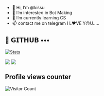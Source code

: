 - 👋 Hi, I’m @kissu
- 👀 I’m interested in Bot Making 
- 🌱 I’m currently learning CS
- 📫 contact me on telegram
I L❤️VE Y🙃U.....

## 💜 𝗚𝗜𝗧𝗛𝗨𝗕 •••

[![Stats](https://github-readme-stats.vercel.app/api?username=kittukunal01&hide=prs&count_public=true&show_icons=true&theme=algolia)](https://github.com/kittukunal01/github-readme-stats)

<img src="https://github-readme-streak-stats.herokuapp.com?user=kittukunal01&theme=tokyonight" align="center">

<img src="https://github-readme-stats.vercel.app/api/top-langs/?username=kittukunal01&layout=compact&theme=tokyonight" align="center">

## Profile views counter

![Visitor Count](https://profile-counter.glitch.me/{TamilanBotsZ}/count.svg)
